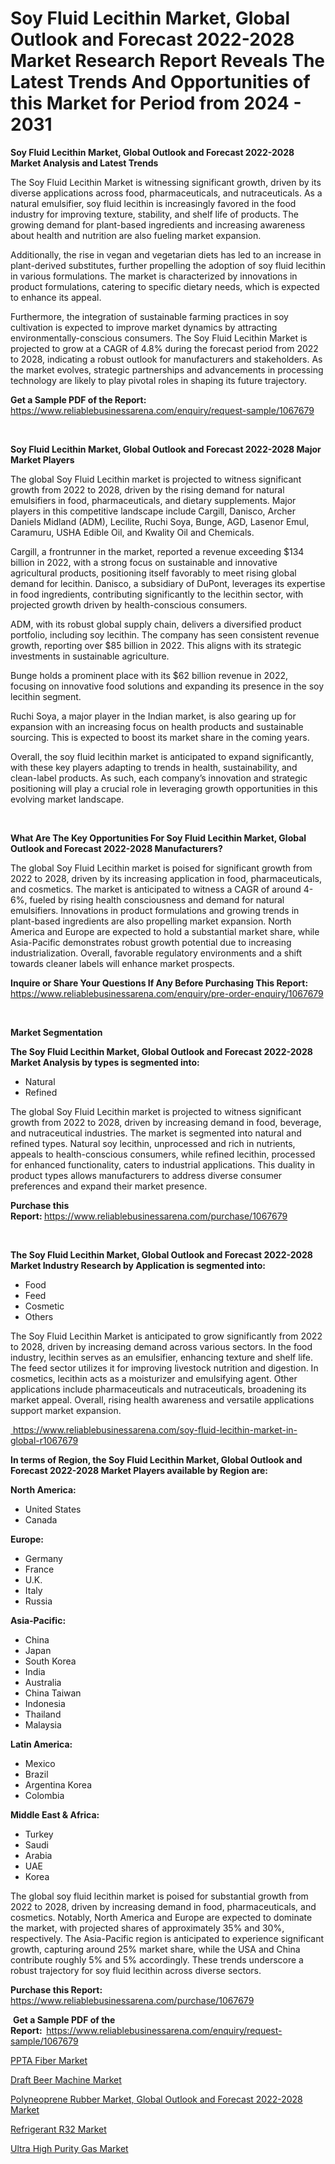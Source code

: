 <p><h1>Soy Fluid Lecithin Market, Global Outlook and Forecast 2022-2028 Market Research Report Reveals The Latest Trends And Opportunities of this Market for Period from 2024 - 2031</h1></p><p><strong>Soy Fluid Lecithin Market, Global Outlook and Forecast 2022-2028 Market Analysis and Latest Trends</strong></p>
<p><p>The Soy Fluid Lecithin Market is witnessing significant growth, driven by its diverse applications across food, pharmaceuticals, and nutraceuticals. As a natural emulsifier, soy fluid lecithin is increasingly favored in the food industry for improving texture, stability, and shelf life of products. The growing demand for plant-based ingredients and increasing awareness about health and nutrition are also fueling market expansion. </p><p>Additionally, the rise in vegan and vegetarian diets has led to an increase in plant-derived substitutes, further propelling the adoption of soy fluid lecithin in various formulations. The market is characterized by innovations in product formulations, catering to specific dietary needs, which is expected to enhance its appeal. </p><p>Furthermore, the integration of sustainable farming practices in soy cultivation is expected to improve market dynamics by attracting environmentally-conscious consumers. The Soy Fluid Lecithin Market is projected to grow at a CAGR of 4.8% during the forecast period from 2022 to 2028, indicating a robust outlook for manufacturers and stakeholders. As the market evolves, strategic partnerships and advancements in processing technology are likely to play pivotal roles in shaping its future trajectory.</p></p>
<p><strong>Get a Sample PDF of the Report:&nbsp;</strong> <a href="https://www.reliablebusinessarena.com/enquiry/request-sample/1067679">https://www.reliablebusinessarena.com/enquiry/request-sample/1067679</a></p>
<p>&nbsp;</p>
<p><strong>Soy Fluid Lecithin Market, Global Outlook and Forecast 2022-2028 Major Market Players</strong></p>
<p><p>The global Soy Fluid Lecithin market is projected to witness significant growth from 2022 to 2028, driven by the rising demand for natural emulsifiers in food, pharmaceuticals, and dietary supplements. Major players in this competitive landscape include Cargill, Danisco, Archer Daniels Midland (ADM), Lecilite, Ruchi Soya, Bunge, AGD, Lasenor Emul, Caramuru, USHA Edible Oil, and Kwality Oil and Chemicals.</p><p>Cargill, a frontrunner in the market, reported a revenue exceeding $134 billion in 2022, with a strong focus on sustainable and innovative agricultural products, positioning itself favorably to meet rising global demand for lecithin. Danisco, a subsidiary of DuPont, leverages its expertise in food ingredients, contributing significantly to the lecithin sector, with projected growth driven by health-conscious consumers.</p><p>ADM, with its robust global supply chain, delivers a diversified product portfolio, including soy lecithin. The company has seen consistent revenue growth, reporting over $85 billion in 2022. This aligns with its strategic investments in sustainable agriculture.</p><p>Bunge holds a prominent place with its $62 billion revenue in 2022, focusing on innovative food solutions and expanding its presence in the soy lecithin segment. </p><p>Ruchi Soya, a major player in the Indian market, is also gearing up for expansion with an increasing focus on health products and sustainable sourcing. This is expected to boost its market share in the coming years.</p><p>Overall, the soy fluid lecithin market is anticipated to expand significantly, with these key players adapting to trends in health, sustainability, and clean-label products. As such, each company’s innovation and strategic positioning will play a crucial role in leveraging growth opportunities in this evolving market landscape.</p></p>
<p>&nbsp;</p>
<p><strong>What Are The Key Opportunities For Soy Fluid Lecithin Market, Global Outlook and Forecast 2022-2028 Manufacturers?</strong></p>
<p><p>The global Soy Fluid Lecithin market is poised for significant growth from 2022 to 2028, driven by its increasing application in food, pharmaceuticals, and cosmetics. The market is anticipated to witness a CAGR of around 4-6%, fueled by rising health consciousness and demand for natural emulsifiers. Innovations in product formulations and growing trends in plant-based ingredients are also propelling market expansion. North America and Europe are expected to hold a substantial market share, while Asia-Pacific demonstrates robust growth potential due to increasing industrialization. Overall, favorable regulatory environments and a shift towards cleaner labels will enhance market prospects.</p></p>
<p><strong>Inquire or Share Your Questions If Any Before Purchasing This Report:</strong> <a href="https://www.reliablebusinessarena.com/enquiry/pre-order-enquiry/1067679">https://www.reliablebusinessarena.com/enquiry/pre-order-enquiry/1067679</a></p>
<p>&nbsp;</p>
<p><strong>Market Segmentation</strong></p>
<p><strong>The Soy Fluid Lecithin Market, Global Outlook and Forecast 2022-2028 Market Analysis by types is segmented into:</strong></p>
<p><ul><li>Natural</li><li>Refined</li></ul></p>
<p><p>The global Soy Fluid Lecithin market is projected to witness significant growth from 2022 to 2028, driven by increasing demand in food, beverage, and nutraceutical industries. The market is segmented into natural and refined types. Natural soy lecithin, unprocessed and rich in nutrients, appeals to health-conscious consumers, while refined lecithin, processed for enhanced functionality, caters to industrial applications. This duality in product types allows manufacturers to address diverse consumer preferences and expand their market presence.</p></p>
<p><strong>Purchase this Report:&nbsp;</strong><a href="https://www.reliablebusinessarena.com/purchase/1067679">https://www.reliablebusinessarena.com/purchase/1067679</a></p>
<p>&nbsp;</p>
<p><strong>The Soy Fluid Lecithin Market, Global Outlook and Forecast 2022-2028 Market Industry Research by Application is segmented into:</strong></p>
<p><ul><li>Food</li><li>Feed</li><li>Cosmetic</li><li>Others</li></ul></p>
<p><p>The Soy Fluid Lecithin Market is anticipated to grow significantly from 2022 to 2028, driven by increasing demand across various sectors. In the food industry, lecithin serves as an emulsifier, enhancing texture and shelf life. The feed sector utilizes it for improving livestock nutrition and digestion. In cosmetics, lecithin acts as a moisturizer and emulsifying agent. Other applications include pharmaceuticals and nutraceuticals, broadening its market appeal. Overall, rising health awareness and versatile applications support market expansion.</p></p>
<p><a href="https://www.reliablebusinessarena.com/soy-fluid-lecithin-market-in-global-r1067679">&nbsp;https://www.reliablebusinessarena.com/soy-fluid-lecithin-market-in-global-r1067679</a></p>
<p><strong>In terms of Region, the Soy Fluid Lecithin Market, Global Outlook and Forecast 2022-2028 Market Players available by Region are:</strong></p>
<p>
    <p> <strong> North America: </strong>
        <ul>
            <li>United States</li>
            <li>Canada</li>
        </ul>
        </p> 
    <p> <strong> Europe: </strong>
        <ul>
            <li>Germany</li>
            <li>France</li>
            <li>U.K.</li>
            <li>Italy</li>
            <li>Russia</li>
        </ul>
        </p> 
    <p> <strong> Asia-Pacific: </strong>
        <ul>
            <li>China</li>
            <li>Japan</li>
            <li>South Korea</li>
            <li>India</li>
            <li>Australia</li>
            <li>China Taiwan</li>
            <li>Indonesia</li>
            <li>Thailand</li>
            <li>Malaysia</li>
        </ul>
        </p> 
    <p> <strong> Latin America: </strong>
        <ul>
            <li>Mexico</li>
            <li>Brazil</li>
            <li>Argentina Korea</li>
            <li>Colombia</li>
        </ul>
        </p> 
    <p> <strong> Middle East & Africa: </strong>
        <ul>
            <li>Turkey</li>
            <li>Saudi</li>
            <li>Arabia</li>
            <li>UAE</li>
            <li>Korea</li>
        </ul>
    </p>
    </p>
<p><p>The global soy fluid lecithin market is poised for substantial growth from 2022 to 2028, driven by increasing demand in food, pharmaceuticals, and cosmetics. Notably, North America and Europe are expected to dominate the market, with projected shares of approximately 35% and 30%, respectively. The Asia-Pacific region is anticipated to experience significant growth, capturing around 25% market share, while the USA and China contribute roughly 5% and 5% accordingly. These trends underscore a robust trajectory for soy fluid lecithin across diverse sectors.</p></p>
<p><strong>Purchase this Report: </strong><a href="https://www.reliablebusinessarena.com/purchase/1067679">https://www.reliablebusinessarena.com/purchase/1067679</a></p>
<p>&nbsp;<strong>Get a Sample PDF of the Report:&nbsp;&nbsp;</strong><a href="https://www.reliablebusinessarena.com/enquiry/request-sample/1067679">https://www.reliablebusinessarena.com/enquiry/request-sample/1067679</a></p>
<p><strong></strong></p>
<p><p><a href="https://issuu.com/reportprime-2/docs/ppta-fiber-market-size-2030.pptx_7f324170c2fb2a">PPTA Fiber Market</a></p><p><a href="https://www.linkedin.com/pulse/future-draft-beer-machine-market-global-forecast-trends-2024-kiote?trackingId=aXBkWYbxTtWz%2FHDzJ%2FxCXg%3D%3D">Draft Beer Machine Market</a></p><p><a href="https://github.com/provorikovar/Market-Research-Report-List-6/blob/main/polyneoprene-rubber-market-global-outlook-and-forecast-2022-2028-market.md">Polyneoprene Rubber Market, Global Outlook and Forecast 2022-2028 Market</a></p><p><a href="https://issuu.com/reportprime-2/docs/refrigerant-r32-market-size-2030.pp_141a45be45ee0a">Refrigerant R32 Market</a></p><p><a href="https://medium.com/@roseboyd475/the-ultra-high-purity-gas-market-prioritizes-cost-control-and-efficiency-enhancement-4362674c8967">Ultra High Purity Gas Market</a></p></p>